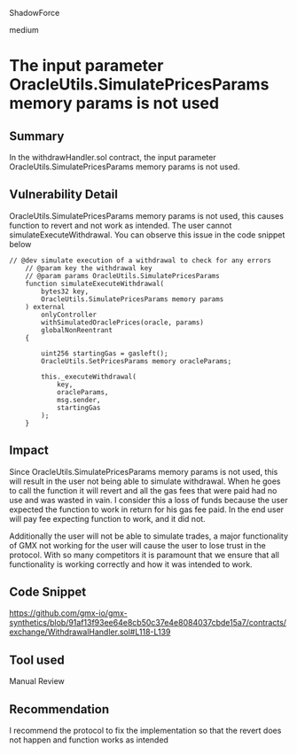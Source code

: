 ShadowForce

medium

# The input parameter OracleUtils.SimulatePricesParams memory params is not used

## Summary
In the withdrawHandler.sol contract, the input parameter OracleUtils.SimulatePricesParams memory params is not used.
## Vulnerability Detail
OracleUtils.SimulatePricesParams memory params is not used, this causes function to revert and not work as intended. The user cannot simulateExecuteWithdrawal.  You can observe this issue in the code snippet below
```solidity
// @dev simulate execution of a withdrawal to check for any errors
    // @param key the withdrawal key
    // @param params OracleUtils.SimulatePricesParams
    function simulateExecuteWithdrawal(
        bytes32 key,
        OracleUtils.SimulatePricesParams memory params
    ) external
        onlyController
        withSimulatedOraclePrices(oracle, params)
        globalNonReentrant
    {

        uint256 startingGas = gasleft();
        OracleUtils.SetPricesParams memory oracleParams;

        this._executeWithdrawal(
            key,
            oracleParams,
            msg.sender,
            startingGas
        );
    }
```
## Impact
Since OracleUtils.SimulatePricesParams memory params is not used, this will result in the user not being able to simulate withdrawal. When he goes to call the function it will revert and all the gas fees that were paid had no use and was wasted in vain. I consider this a loss of funds because the user expected the function to work in return for his gas fee paid. In the end user will pay fee expecting function to work, and it did not.

Additionally the user will not be able to simulate trades, a major functionality of GMX not working for the user will cause the user to lose trust in the protocol. With so many competitors it is paramount that we ensure that all functionality is working correctly and how it was intended to work.
## Code Snippet
https://github.com/gmx-io/gmx-synthetics/blob/91af13f93ee64e8cb50c37e4e8084037cbde15a7/contracts/exchange/WithdrawalHandler.sol#L118-L139
## Tool used

Manual Review

## Recommendation
I recommend the protocol to fix the implementation so that the revert does not happen and function works as intended